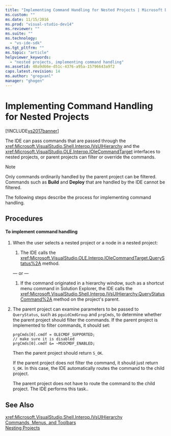 ```yaml
---
title: "Implementing Command Handling for Nested Projects | Microsoft Docs"
ms.custom: ""
ms.date: 11/15/2016
ms.prod: "visual-studio-dev14"
ms.reviewer: ""
ms.suite: ""
ms.technology: 
  - "vs-ide-sdk"
ms.tgt_pltfrm: ""
ms.topic: "article"
helpviewer_keywords: 
  - "nested projects, implementing command handling"
ms.assetid: 48a9d66e-d51c-4376-a95a-15796643a9f2
caps.latest.revision: 14
ms.author: "gregvanl"
manager: "ghogen"
---
```

# Implementing Command Handling for Nested Projects
[!INCLUDE[vs2017banner](../../includes/vs2017banner.md)]

The IDE can pass commands that are passed through the <xref:Microsoft.VisualStudio.Shell.Interop.IVsUIHierarchy> and the <xref:Microsoft.VisualStudio.OLE.Interop.IOleCommandTarget> interfaces to nested projects, or parent projects can filter or override the commands.  
  
> [!NOTE]
>  Only commands ordinarily handled by the parent project can be filtered. Commands such as **Build** and **Deploy** that are handled by the IDE cannot be filtered.  
  
 The following steps describe the process for implementing command handling.  
  
## Procedures  
  
#### To implement command handling  
  
1.  When the user selects a nested project or a node in a nested project:  
  
    1.  The IDE calls the <xref:Microsoft.VisualStudio.OLE.Interop.IOleCommandTarget.QueryStatus%2A> method.  
  
     — or —  
  
    1.  If the command originated in a hierarchy window, such as a shortcut menu command in Solution Explorer, the IDE calls the <xref:Microsoft.VisualStudio.Shell.Interop.IVsUIHierarchy.QueryStatusCommand%2A> method on the project's parent.  
  
2.  The parent project can examine parameters to be passed to `QueryStatus`, such as `pguidCmdGroup` and `prgCmds`, to determine whether the parent project should filter the commands. If the parent project is implemented to filter commands, it should set:  
  
    ```  
    prgCmds[0].cmdf = OLECMDF_SUPPORTED;  
    // make sure it is disabled  
    prgCmds[0].cmdf &= ~MSOCMDF_ENABLED;  
    ```  
  
     Then the parent project should return `S_OK`.  
  
     If the parent project does not filter the command, it should just return `S_OK`. In this case, the IDE automatically routes the command to the child project.  
  
     The parent project does not have to route the command to the child project. The IDE performs this task..  
  
## See Also  
 <xref:Microsoft.VisualStudio.Shell.Interop.IVsUIHierarchy>   
 [Commands, Menus, and Toolbars](../../extensibility/internals/commands-menus-and-toolbars.md)   
 [Nesting Projects](../../extensibility/internals/nesting-projects.md)

